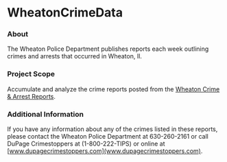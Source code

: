 WheatonCrimeData
=========================

### About
The Wheaton Police Department publishes reports each week outlining crimes and arrests that occurred in Wheaton, Il.

### Project Scope

Accumulate and analyze the crime reports posted from the [Wheaton Crime & Arrest Reports](https://www.wheaton.il.us/crimereports/).

### Additional Information

If you have any information about any of the crimes listed in these reports, please contact the Wheaton Police Department at 630-260-2161 or call DuPage Crimestoppers at (1-800-222-TIPS) or online at [www.dupagecrimestoppers.com](www.dupagecrimestoppers.com).
